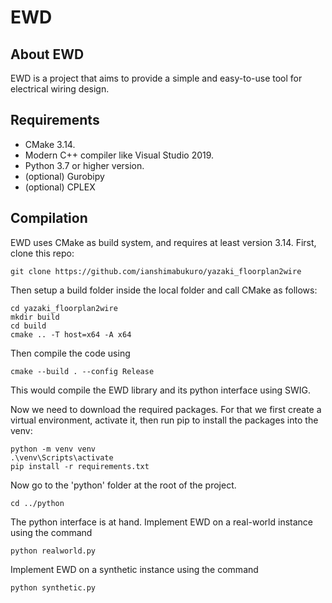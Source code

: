 # EWD

## About EWD

EWD is a project that aims to provide a simple and easy-to-use tool for electrical wiring design.

## Requirements

* CMake 3.14.
* Modern C++ compiler like Visual Studio 2019.
* Python 3.7 or higher version.
* (optional) Gurobipy
* (optional) CPLEX

## Compilation

EWD uses CMake as build system, and requires at least version 3.14. 
First, clone this repo:
```
git clone https://github.com/ianshimabukuro/yazaki_floorplan2wire
```
Then setup a build folder inside the local folder and call CMake as follows:
```
cd yazaki_floorplan2wire
mkdir build
cd build
cmake .. -T host=x64 -A x64
```
Then compile the code using 
```
cmake --build . --config Release
```
This would compile the EWD library and its python interface using SWIG.

Now we need to download the required packages.
For that we first create a virtual environment, activate it, then run pip to install the packages into the venv:
```
python -m venv venv
.\venv\Scripts\activate
pip install -r requirements.txt
```
Now go to the 'python' folder at the root of the project.
```
cd ../python
```
The python interface is at hand. 
Implement EWD on a real-world instance using the command
```
python realworld.py
```
Implement EWD on a synthetic instance using the command
```
python synthetic.py
```
